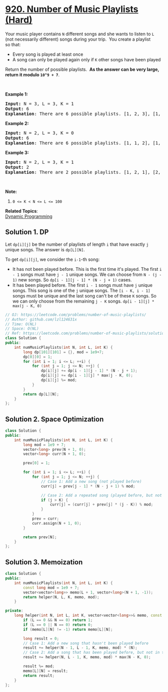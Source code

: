 # [920. Number of Music Playlists (Hard)](https://leetcode.com/problems/number-of-music-playlists/)

<p>Your music player contains <code>N</code>&nbsp;different songs and she wants to listen to <code>L</code><strong> </strong>(not necessarily different) songs during your trip. &nbsp;You&nbsp;create&nbsp;a playlist so&nbsp;that:</p>

<ul>
	<li>Every song is played at least once</li>
	<li>A song can only be played again only if&nbsp;<code>K</code>&nbsp;other songs have been played</li>
</ul>

<p>Return the number of possible playlists.&nbsp; <strong>As the answer can be very large, return it modulo <code>10^9 + 7</code></strong>.</p>

<p>&nbsp;</p>

<div>
<div>
<div>
<p><strong>Example 1:</strong></p>

<pre><strong>Input: </strong>N = <span id="example-input-1-1">3</span>, L = <span id="example-input-1-2">3</span>, K = <span id="example-input-1-3">1</span>
<strong>Output: </strong><span id="example-output-1">6
<strong>Explanation</strong>: </span><span>There are 6 possible playlists. [1, 2, 3], [1, 3, 2], [2, 1, 3], [2, 3, 1], [3, 1, 2], [3, 2, 1].</span>
</pre>

<div>
<p><strong>Example 2:</strong></p>

<pre><strong>Input: </strong>N = <span id="example-input-2-1">2</span>, L = <span id="example-input-2-2">3</span>, K = <span id="example-input-2-3">0</span>
<strong>Output: </strong><span id="example-output-2">6
</span><span id="example-output-1"><strong>Explanation</strong>: </span><span>There are 6 possible playlists. [1, 1, 2], [1, 2, 1], [2, 1, 1], [2, 2, 1], [2, 1, 2], [1, 2, 2]</span>
</pre>

<div>
<p><strong>Example 3:</strong></p>

<pre><strong>Input: </strong>N = <span id="example-input-3-1">2</span>, L = <span id="example-input-3-2">3</span>, K = <span id="example-input-3-3">1</span>
<strong>Output: </strong><span id="example-output-3">2
<strong>Explanation</strong>: </span><span>There are 2 possible playlists. [1, 2, 1], [2, 1, 2]</span>
</pre>
</div>
</div>

<p>&nbsp;</p>

<p><strong>Note:</strong></p>

<ol>
	<li><code>0 &lt;= K &lt; N &lt;= L &lt;= 100</code></li>
</ol>
</div>
</div>
</div>

**Related Topics**:  
[Dynamic Programming](https://leetcode.com/tag/dynamic-programming/)

## Solution 1. DP

Let `dp[i][j]` be the number of playlists of length `i` that have exactly `j` unique songs. The answer is `dp[L][N]`.

To get `dp[i][j]`, we consider the `i-1`-th song:
* It has not been played before. This is the first time it's played. The first `i - 1` songs must have `j - 1` unique songs. We can choose from `N - (j - 1)` new songs. So `dp[i - 1][j - 1] * (N - j + 1)` cases.
* It has been played before. The first `i - 1` songs must have `j` unique songs. This song is one of the `j` unique songs. The `[i - K, i - 1]` songs must be unique and the last song can't be of these `K` songs. So we can only choose from the remaining `j - K` songs. `dp[i - 1][j] * max(j - K, 0)`

```cpp
// OJ: https://leetcode.com/problems/number-of-music-playlists/
// Author: github.com/lzl124631x
// Time: O(NL)
// Space: O(NL)
// Ref: https://leetcode.com/problems/number-of-music-playlists/solution/
class Solution {
public:
    int numMusicPlaylists(int N, int L, int K) {
        long dp[101][101] = {}, mod = 1e9+7;
        dp[0][0] = 1;
        for (int i = 1; i <= L; ++i) {
            for (int j = 1; j <= N; ++j) {
                dp[i][j] += dp[i - 1][j - 1] * (N - j + 1);
                dp[i][j] += dp[i - 1][j] * max(j - K, 0);
                dp[i][j] %= mod;
            }
        }
        return dp[L][N];
    }
};
```
## Solution 2. Space Optimization
```cpp
class Solution {
public:
    int numMusicPlaylists(int N, int L, int K) {
        long mod = 1e9 + 7;
        vector<long> prev(N + 1, 0); 
        vector<long> curr(N + 1, 0); 

        prev[0] = 1; 

        for (int i = 1; i <= L; ++i) { 
            for (int j = 1; j <= N; ++j) { 
                // Case 1: Add a new song (not played before)
                curr[j] = prev[j - 1] * (N - j + 1) % mod;

                // Case 2: Add a repeated song (played before, but not in the last K songs)
                if (j > K) {
                    curr[j] = (curr[j] + prev[j] * (j - K)) % mod;
                }
            }
            prev = curr; 
            curr.assign(N + 1, 0); 
        }

        return prev[N];
    }
};
```
## Solution 3. Memoization

```cpp
class Solution {
public:
    int numMusicPlaylists(int N, int L, int K) {
        const long mod = 1e9 + 7;
        vector<vector<long>> memo(L + 1, vector<long>(N + 1, -1));
        return helper(N, L, K, memo, mod);
    }

private:
    long helper(int N, int L, int K, vector<vector<long>>& memo, const long mod) {
        if (L == 0 && N == 0) return 1;
        if (L == 0 || N == 0) return 0;
        if (memo[L][N] != -1) return memo[L][N];

        long result = 0;
        // Case 1: Add a new song that hasn't been played before
        result += helper(N - 1, L - 1, K, memo, mod) * (N);
        // Case 2: Add a song that has been played before, but not in the last K songs
        result += helper(N, L - 1, K, memo, mod) * max(N - K, 0);

        result %= mod;
        memo[L][N] = result;
        return result;
    }
};
```
